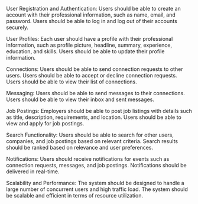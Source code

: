 User Registration and Authentication:
Users should be able to create an account with their professional information, such as name, email, and password.
Users should be able to log in and log out of their accounts securely.

User Profiles:
Each user should have a profile with their professional information, such as profile picture, headline, summary, experience, education, and skills.
Users should be able to update their profile information.

Connections:
Users should be able to send connection requests to other users.
Users should be able to accept or decline connection requests.
Users should be able to view their list of connections.

Messaging:
Users should be able to send messages to their connections.
Users should be able to view their inbox and sent messages.

Job Postings:
Employers should be able to post job listings with details such as title, description, requirements, and location.
Users should be able to view and apply for job postings.

Search Functionality:
Users should be able to search for other users, companies, and job postings based on relevant criteria.
Search results should be ranked based on relevance and user preferences.

Notifications:
Users should receive notifications for events such as connection requests, messages, and job postings.
Notifications should be delivered in real-time.

Scalability and Performance:
The system should be designed to handle a large number of concurrent users and high traffic load.
The system should be scalable and efficient in terms of resource utilization.